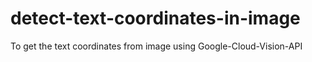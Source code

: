 # detect-text-coordinates-in-image
To get the text coordinates from image using Google-Cloud-Vision-API
